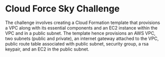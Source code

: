 # Cloud Force Sky Challenge
The challenge involves creating a Cloud Formation template that provisions a VPC along with its essential components and an EC2 instance within the VPC and in a public subnet.
The template hence provisions an AWS VPC, two subnets (public and private), an internet gateway attached to the VPC, public route table associated with public subnet, security group, a rsa keypair, and an EC2 in the public subnet.

